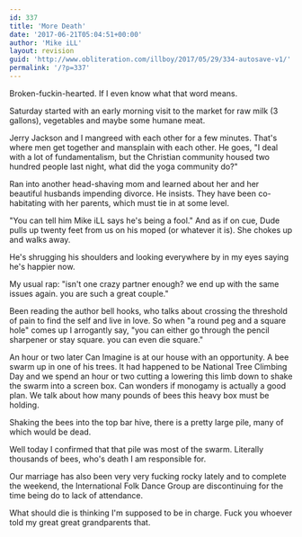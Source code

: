 ```yaml
---
id: 337
title: 'More Death'
date: '2017-06-21T05:04:51+00:00'
author: 'Mike iLL'
layout: revision
guid: 'http://www.obliteration.com/illboy/2017/05/29/334-autosave-v1/'
permalink: '/?p=337'
---
```


Broken-fuckin-hearted. If I even know what that word means.

Saturday started with an early morning visit to the market for raw milk (3 gallons), vegetables and maybe some humane meat.

Jerry Jackson and I mangreed with each other for a few minutes. That's where men get together and mansplain with each other. He goes, "I deal with a lot of fundamentalism, but the Christian community housed two hundred people last night, what did the yoga community do?"

Ran into another head-shaving mom and learned about her and her beautiful husbands impending divorce. He insists. They have been co-habitating with her parents, which must tie in at some level.

"You can tell him Mike iLL says he's being a fool." And as if on cue, Dude pulls up twenty feet from us on his moped (or whatever it is). She chokes up and walks away.

He's shrugging his shoulders and looking everywhere by in my eyes saying he's happier now.

My usual rap: "isn't one crazy partner enough? we end up with the same issues again. you are such a great couple."

Been reading the author bell hooks, who talks about crossing the threshold of pain to find the self and live in love. So when "a round peg and a square hole" comes up I arrogantly say, "you can either go through the pencil sharpener or stay square. you can even die square."

An hour or two later Can Imagine is at our house with an opportunity. A bee swarm up in one of his trees. It had happened to be National Tree Climbing Day and we spend an hour or two cutting a lowering this limb down to shake the swarm into a screen box. Can wonders if monogamy is actually a good plan. We talk about how many pounds of bees this heavy box must be holding.

Shaking the bees into the top bar hive, there is a pretty large pile, many of which would be dead.

Well today I confirmed that that pile was most of the swarm. Literally thousands of bees, who's death I am responsible for.

Our marriage has also been very very fucking rocky lately and to complete the weekend, the International Folk Dance Group are discontinuing for the time being do to lack of attendance.

What should die is thinking I'm supposed to be in charge. Fuck you whoever told my great great grandparents that.